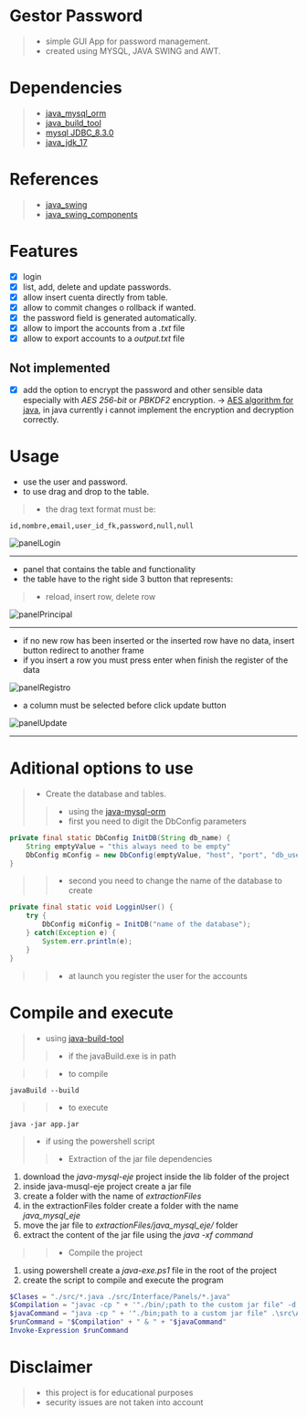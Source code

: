 # Gestor Password
>- simple GUI App for password management.
>- created using MYSQL, JAVA SWING and AWT.


# Dependencies

>- [java_mysql_orm](https://github.com/AlfonsoG-dev/javaORM_2.0)
>- [java_build_tool](https://github.com/AlfonsoG-dev/javaBuild)
>- [mysql JDBC_8.3.0](https://dev.mysql.com/downloads/connector/j/5.1.html)
>- [java_jdk_17](https://www.oracle.com/java/technologies/javase/jdk17-archive-downloads.html)

# References 

>- [java_swing](https://www.tutorialspoint.com/swingexamples/index.htm)
>- [java_swing_components](https://web.mit.edu/6.005/www/sp14/psets/ps4/java-6-tutorial/components.html)

# Features

- [x] login 
- [x] list, add, delete and update passwords.
- [x] allow insert cuenta directly from table.
- [x] allow to commit changes o rollback if wanted.
- [x] the password field is generated automatically.
- [x] allow to import the accounts from a *.txt* file
- [x] allow to export accounts to a *output.txt* file

## Not implemented

- [x] add the option to encrypt the password and other sensible data especially with  *AES 256-bit* or *PBKDF2* encryption.
-> [AES algorithm for java](https://www.baeldung.com/java-aes-encryption-decryption), in java currently i cannot implement the encryption 
and decryption correctly.

# Usage

- use the user and password.
- to use drag and drop to the table.
>- the drag text format must be: 
```console
id,nombre,email,user_id_fk,password,null,null
```

![panelLogin](./docs/login.png)

------

- panel that contains the table and functionality
- the table have to the right side 3 button that represents: 
>- reload, insert row, delete row

![panelPrincipal](./docs/principal.png)

------

- if no new row has been inserted or the inserted row have no data, insert button redirect to another frame
- if you insert a row you must press enter when finish the register of the data

![panelRegistro](./docs/registro.png)

- a column must be selected before click update button

![panelUpdate](./docs/update.png)

------

# Aditional options to use

>- Create the database and tables.
>>- using the [java-mysql-orm](https://github.com/AlfonsoG-dev/java-mysql-eje)
>>- first you need to digit the DbConfig parameters
```java
private final static DbConfig InitDB(String db_name) {
    String emptyValue = "this always need to be empty"
    DbConfig mConfig = new DbConfig(emptyValue, "host", "port", "db_user", "db_user_password");
}
```
>>- second you need to change the name of the database to create
```java
private final static void LogginUser() {
    try {
        DbConfig miConfig = InitDB("name of the database");
    } catch(Exception e) {
        System.err.println(e);
    }
}
```
>>- at launch you register the user for the accounts

# Compile and execute
>- using [java-build-tool](https://github.com/AlfonsoG-dev/javaBuild)
>>- if the javaBuild.exe is in path

>>- to compile
```console
javaBuild --build
```

>>- to execute
```console
java -jar app.jar
```

>- if using the powershell script
>>- Extraction of the jar file dependencies
1. download the *java-mysql-eje* project inside the lib folder of the project
2. inside java-musql-eje project create a jar file
3. create a folder with the name of *extractionFiles*
4. in the extractionFiles folder create a folder with the name *java_mysql_eje*
5. move the jar file to *extractionFiles/java_mysql_eje/* folder
6. extract the content of the jar file using the *java -xf command*

>>- Compile the project
1. using powershell create a *java-exe.ps1* file in the root of the project
2. create the script to compile and execute the program

``` powershell
$Clases = "./src/*.java ./src/Interface/Panels/*.java"
$Compilation = "javac -cp " + '"./bin/;path to the custom jar file" -d ./bin/ ' + "$Clases";
$javaCommand = "java -cp " + '"./bin;path to a custom jar file" .\src\App.java';
$runCommand = "$Compilation" + " & " + "$javaCommand"
Invoke-Expression $runCommand
```

# Disclaimer
>- this project is for educational purposes
>- security issues are not taken into account
